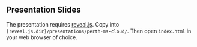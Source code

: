 ## Presentation Slides

The presentation requires [reveal.js](https://github.com/hakimel/reveal.js/). Copy into `[reveal.js.dir]/presentations/perth-ms-cloud/`. Then open `index.html` in your web browser of choice.
